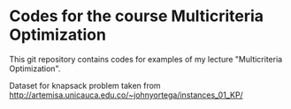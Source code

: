 # Codes for the course Multicriteria Optimization

This git repository contains codes for examples of my lecture "Multicriteria Optimization".

Dataset for knapsack problem taken from http://artemisa.unicauca.edu.co/~johnyortega/instances_01_KP/
